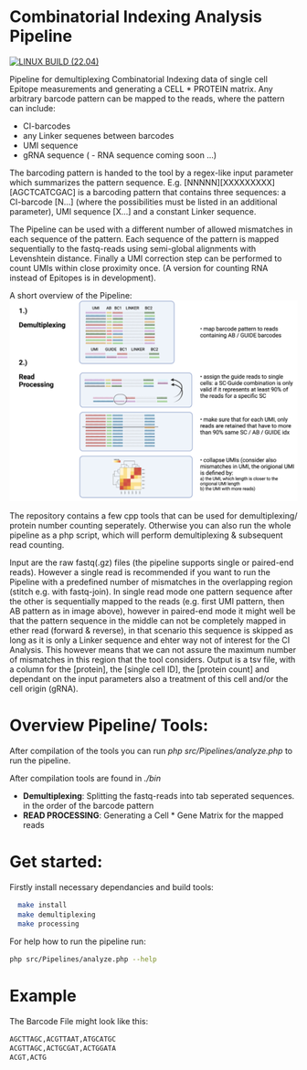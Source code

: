 # Combinatorial Indexing Analysis Pipeline

[![LINUX BUILD (22.04)](https://github.com/tstohn/CombinatorialIndexingPipeline/actions/workflows/makefile.yml/badge.svg)](https://github.com/tstohn/CombinatorialIndexingPipeline/actions/workflows/makefile.yml)

Pipeline for demultiplexing Combinatorial Indexing data of single cell Epitope measurements and generating a CELL * PROTEIN matrix.
Any arbitrary barcode pattern can be mapped to the reads, where the pattern can include: 
  - CI-barcodes
  - any Linker sequenes between barcodes
  - UMI sequence
  - gRNA sequence
  ( - RNA sequence coming soon ...)

The barcoding pattern is handed to the tool by a regex-like input parameter which summarizes the pattern sequence. E.g. [NNNNN][XXXXXXXXX][AGCTCATCGAC] is a barcoding pattern that contains three sequences: a CI-barcode [N...] (where the possibilities must be listed in an additional parameter), UMI sequence [X...] and a constant Linker sequence.

The Pipeline can be used with a different number of allowed mismatches in each sequence of the pattern. Each sequence of the pattern is mapped sequentially to the fastq-reads using semi-global alignments with Levenshtein distance.
Finally a UMI correction step can be performed to count UMIs within close proximity once.
(A version for counting RNA instead of Epitopes is in development).

A short overview of the Pipeline:
![Pipeline](https://github.com/tstohn/CombinatorialIndexingPipeline/blob/master/docs/media/PipelineReview.png)

The repository contains a few cpp tools that can be used for demultiplexing/ protein number counting seperately.
Otherwise you can also run the whole pipeline as a php script, which will perform demultiplexing & subsequent read counting.

Input are the raw fastq(.gz) files (the pipeline supports single or paired-end reads). However a single read is recommended if you want to run the Pipeline with a predefined number of mismatches in the overlapping region (stitch e.g. with fastq-join). In single read mode one pattern sequence after the other is sequentially mapped to the reads (e.g. first UMI pattern, then AB pattern as in image above), however in paired-end mode it might well be that the pattern sequence in the middle can not be completely mapped in ether read (forward & reverse), in that scenario this sequence is skipped as long as it is only a Linker sequence and ehter way not of interest for the CI Analysis. This however means that we can not assure the maximum number of mismatches in this region that the tool considers.
Output is a tsv file, with a column for the [protein], the [single cell ID], the [protein count] and dependant on the input parameters also a treatment of this cell and/or the cell origin (gRNA).


# Overview Pipeline/ Tools:

After compilation of the tools you can run *php src/Pipelines/analyze.php* to run the pipeline.

After compilation tools are found in *./bin*
  - **Demultiplexing**: Splitting the fastq-reads into tab seperated sequences. in the order of the barcode pattern
  - **READ PROCESSING**: Generating a Cell * Gene Matrix for the mapped reads
   
  
# Get started:

Firstly install necessary dependancies and build tools:
```bash
  make install
  make demultiplexing
  make processing
```
  
 For help how to run the pipeline run:
 ```bash
 php src/Pipelines/analyze.php --help
 ```

# Example

The Barcode File might look like this:

```
AGCTTAGC,ACGTTAAT,ATGCATGC
ACGTTAGC,ACTGCGAT,ACTGGATA
ACGT,ACTG
```
